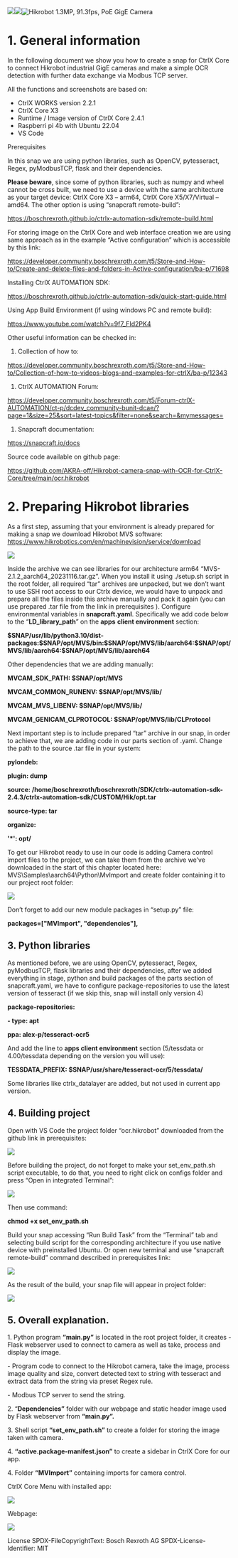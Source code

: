 ![](media/471010db3714f35ea3f9d8220759321b.jpeg)![](media/538c942da57d1cffe79c8f4bd8ae62a5.jpeg)![Hikrobot 1.3MP, 91.3fps, PoE GigE Camera](media/4b0c2e9e88fca1b433841be7b382adc2.jpeg)

# 1. General information

In the following document we show you how to create a snap for CtrlX Core to connect Hikrobot industrial GigE cameras and make a simple OCR detection with further data exchange via Modbus TCP server.

All the functions and screenshots are based on:

-   CtrlX WORKS version 2.2.1
-   CtrlX Core X3
-   Runtime / Image version of CtrlX Core 2.4.1
-   Raspberri pi 4b with Ubuntu 22.04
-   VS Code

Prerequisites

In this snap we are using python libraries, such as OpenCV, pytesseract, Regex, pyModbusTCP, flask and their dependencies.

**Please beware**, since some of python libraries, such as numpy and wheel cannot be cross built, we need to use a device with the same architecture as your target device: CtrlX Core X3 – arm64, CtrlX Core X5/X7/Virtual – amd64. The other option is using “snapcraft remote-build”:

<https://boschrexroth.github.io/ctrlx-automation-sdk/remote-build.html>

For storing image on the CtrlX Core and web interface creation we are using same approach as in the example “Active configuration” which is accessible by this link:

<https://developer.community.boschrexroth.com/t5/Store-and-How-to/Create-and-delete-files-and-folders-in-Active-configuration/ba-p/71698>

Installing CtrlX AUTOMATION SDK:

<https://boschrexroth.github.io/ctrlx-automation-sdk/quick-start-guide.html>

Using App Build Environment (if using windows PC and remote build):

<https://www.youtube.com/watch?v=9f7_FId2PK4>

Other useful information can be checked in:

1.  Collection of how to:

<https://developer.community.boschrexroth.com/t5/Store-and-How-to/Collection-of-how-to-videos-blogs-and-examples-for-ctrlX/ba-p/12343>

1.  CtrlX AUTOMATION Forum:

<https://developer.community.boschrexroth.com/t5/Forum-ctrlX-AUTOMATION/ct-p/dcdev_community-bunit-dcae/?page=1&size=25&sort=latest-topics&filter=none&search=&mymessages=>

1.  Snapcraft documentation:

<https://snapcraft.io/docs>

Source code available on github page:

<https://github.com/AKRA-off/Hikrobot-camera-snap-with-OCR-for-CtrlX-Core/tree/main/ocr.hikrobot>

# 2. Preparing Hikrobot libraries

As a first step, assuming that your environment is already prepared for making a snap we download Hikrobot MVS software: https://www.hikrobotics.com/en/machinevision/service/download

![](media/e98e2b97e2e903b42b7d2db6f87cb7c4.png)

Inside the archive we can see libraries for our architecture arm64 “MVS-2.1.2_aarch64_20231116.tar.gz”. When you install it using ./setup.sh script in the root folder, all required “tar” archives are unpacked, but we don’t want to use SSH root access to our Ctrlx device, we would have to unpack and prepare all the files inside this archive manually and pack it again (you can use prepared .tar file from the link in prerequisites ). Configure environmental variables in **snapcraft.yaml**. Specifically we add code below to the “**LD_library_path**” on the **apps** **client environment** section:

**\$SNAP/usr/lib/python3.10/dist-packages:\$SNAP/opt/MVS/bin:\$SNAP/opt/MVS/lib/aarch64:\$SNAP/opt/MVS/lib/aarch64:\$SNAP/opt/MVS/lib/aarch64**

Other dependencies that we are adding manually:

**MVCAM_SDK_PATH: \$SNAP/opt/MVS**

**MVCAM_COMMON_RUNENV: \$SNAP/opt/MVS/lib/**

**MVCAM_MVS_LIBENV: \$SNAP/opt/MVS/lib/**

**MVCAM_GENICAM_CLPROTOCOL: \$SNAP/opt/MVS/lib/CLProtocol**

Next important step is to include prepared “tar” archive in our snap, in order to achieve that, we are adding code in our parts section of .yaml. Change the path to the source .tar file in your system:

**pylondeb:**

**plugin: dump**

**source: /home/boschrexroth/boschrexroth/SDK/ctrlx-automation-sdk-2.4.3/ctrlx-automation-sdk/CUSTOM/Hik/opt.tar**

**source-type: tar**

**organize:**

**'\*': opt/**

To get our Hikrobot ready to use in our code is adding Camera control import files to the project, we can take them from the archive we’ve downloaded in the start of this chapter located here: MVS\\Samples\\aarch64\\Python\\MvImport and create folder containing it to our project root folder:

![](media/a2121a007b5b82b1ba715bdc06f6e25f.png)

Don’t forget to add our new module packages in “setup.py” file:

**packages=["MVImport", "dependencies"],**

## 3. Python libraries

As mentioned before, we are using OpenCV, pytesseract, Regex, pyModbusTCP, flask libraries and their dependencies, after we added everything in stage, python and build packages of the parts section of snapcraft.yaml, we have to configure package-repositories to use the latest version of tesseract (if we skip this, snap will install only version 4)

**package-repositories:**

**- type: apt**

**ppa: alex-p/tesseract-ocr5**

And add the line to **apps client environment** section (5/tessdata or 4.00/tessdata depending on the version you will use):

**TESSDATA_PREFIX: \$SNAP/usr/share/tesseract-ocr/5/tessdata/**

Some libraries like ctrlx_datalayer are added, but not used in current app version.

## 4. Building project

Open with VS Code the project folder “ocr.hikrobot” downloaded from the github link in prerequisites:

![](media/ee783ed3cc0e07ab95abd373ad4217e4.png)

Before building the project, do not forget to make your set_env_path.sh script executable, to do that, you need to right click on configs folder and press “Open in integrated Terminal”:

![](media/ba1e399f7d57c928742f5fa6b2f89ffe.png)

Then use command:

**chmod +x set_env_path.sh**

Build your snap accessing “Run Build Task” from the “Terminal” tab and selecting build script for the corresponding architecture if you use native device with preinstalled Ubuntu. Or open new terminal and use “snapcraft remote-build” command described in prerequisites link:

![](media/710b8501bef282953aafae5fac642061.png)

As the result of the build, your snap file will appear in project folder:

![](media/84208dbb75773c67629c337051186c61.png)

## 5. Overall explanation.

1\. Python program **“main.py”** is located in the root project folder, it creates - Flask webserver used to connect to camera as well as take, process and display the image.

\- Program code to connect to the Hikrobot camera, take the image, process image quality and size, convert detected text to string with tesseract and extract data from the string via preset Regex rule.

\- Modbus TCP server to send the string.

2\. “**Dependencies”** folder with our webpage and static header image used by Flask webserver from **“main.py”.**

3\. Shell script **“set_env_path.sh”** to create a folder for storing the image taken with camera.

4\. **“active.package-manifest.json”** to create a sidebar in CtrlX Core for our app.

4\. Folder **“MVImport”** containing imports for camera control.

CtrlX Core Menu with installed app:

![](media/145ea484683e8717fd55d8d006403276.png)

Webpage:

![](media/21c51336d6e8f3a80a12f2f7d7095b55.png)


License
SPDX-FileCopyrightText: Bosch Rexroth AG SPDX-License-Identifier: MIT
